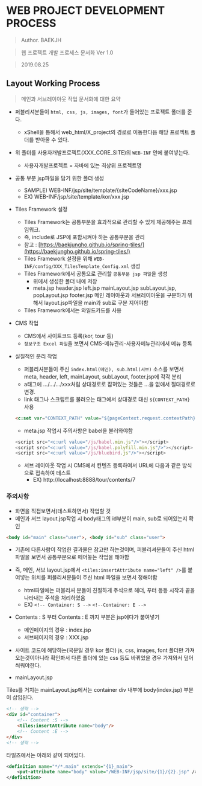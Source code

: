 # WEB PROJECT DEVELOPMENT PROCESS

> Author. BAEKJH

> 웹 프로젝트 개발 프로세스 문서화 Ver 1.0

> 2019.08.25

## Layout Working Process

> 메인과 서브레이아웃 작업 문서화에 대한 요약 

- 퍼블리셔분들이 `html, css, js, images, font`가 들어있는 프로젝트 폴더를 준다.
    - xShell을 통해서 web_html/X_project의 경로로 이동한다음 해당 프로젝트 폴더를 받아올 수 있다.
- 위 폴더를 사용자개발프로젝트(XXX_CORE_SITE)의 `WEB-INF` 안에 붙여넣는다.
    - 사용자개발프로젝트 = 자바에 있는 최상위 프로젝트명
- 공통 부분 jsp파일을 담기 위한 폴더 생성
    - SAMPLE) WEB-INF/jsp/site/template/{siteCodeName}/xxx.jsp
    - EX) WEB-INF/jsp/site/template/kor/xxx.jsp
- Tiles Framework 설정
    - Tiles Framework는 공통부분을 효과적으로 관리할 수 있게 제공해주는 프레임워크. 
    - 즉, include로 JSP에 포함시켜야 하는 공통부분을 관리
    - 참고 : [https://baekjungho.github.io/spring-tiles/](https://baekjungho.github.io/spring-tiles/)
    - Tiles Framework 설정을 위해 `WEB-INF/config/XXX_TilesTemplate_Config.xml` 생성
    - Tiles Framework에서 공통으로 관리할 `공통부분 jsp 파일`을 생성
        - 위에서 생성한 폴더 내에 저장
        - meta.jsp header.jsp left.jsp mainLayout.jsp subLayout.jsp, popLayout.jsp footer.jsp 메인 레이아웃과 서브레이아웃을 구분하기 위해서 layout.jsp파일을 main과 sub로 구분 지어야함
    - Tiles Framework에서는 와일드카드를 사용
- CMS 작업
    - CMS에서 사이트코드 등록(kor, tour 등)
    - `정보구조 Excel 파일`을 보면서 CMS-메뉴관리-사용자메뉴관리에서 메뉴 등록
- 실질적인 분리 작업
    - 퍼블리셔분들이 주신 `index.html(메인), sub.html(서브)` 소스를 보면서 meta, header, left, mainLayout, subLayout, footer.jsp에 각각 분리 
    - a태그에 .../.../.../xxx처럼 상대경로로 잡혀있는 것들은 ...을 없애서 절대경로로 변경.
    - link 태그나 스크립트를 불러오는 태그에서 상대경로 대신 `${CONTEXT_PATH}` 사용
    ```html
    <c:set var="CONTEXT_PATH" value="${pageContext.request.contextPath}" />
    ```
    - meta.jsp 작업시 주의사항은 babel을 불러와야함

    ```javascript
    <script src="<c:url value="/js/babel.min.js"/>"></script>
    <script src="<c:url value="/js/babel.polyfill.min.js"/>"></script>
    <script src="<c:url value="/js/bluebird.js"/>"></script>
    ```
    - 서브 레이아웃 작업 시 CMS에서 컨텐츠 등록하여서 URL에 다음과 같은 방식으로 접속하여 테스트
        - EX) http://localhost:8888/tour/contents/7

### 주의사항

- 화면을 직접보면서(테스트하면서) 작업할 것 
- 메인과 서브 layout.jsp작업 시 body태그의 id부분이 main, sub로 되어있는지 확인
```html 
<body id="main" class="user">, <body id="sub" class="user">
```
- 기존에 다른사람이 작업한 결과물은 참고만 하는것이며, 퍼블리셔분들이 주신 html
파일을 보면서 공통부분으로 떼어놓는 작업을 해야함
- 즉, 메인, 서브 layout.jsp에서 `<tiles:insertAttribute name="left" />`를 붙여넣는 위치를 퍼블리셔분들이 주신
html 파일을 보면서 정해야함 
    - html파일에는 퍼블리셔 분들이 친절하게 주석으로 헤더, 	푸터 등등 시작과 끝을 나타내는 주석을 처리하였음
    - EX) `<!-- Container: S -->` `<!--Container: E -->`
- Contents : S 부터 Contents : E 까지 부분은 jsp에다가 붙여넣기 
    - 메인페이지의 경우 : index.jsp
    - 서브페이지의 경우 : XXX.jsp
- 사이트 코드에 해당하는(국문일 경우 kor 폴더) js, css, images, font 폴더만 가져오는것이아니라 확인봐서 다른 폴더에 있는 css 등도 바뀌었을 경우 가져와서 덮어씌워야한다.

- mainLayout.jsp 

Tiles를 거치는 mainLayout.jsp에서는 container div 내부에 body(index.jsp) 부분이 삽입된다.

```html
<!-- 생략 -->
<div id="container">
    <!-- Content :S -->
    <tiles:insertAttribute name="body"/>
    <!-- Content :E -->
</div>
<!-- 생략 -->
```

타일즈에서는 아래와 같이 되어있다.

```xml
<definition name="*/*.main" extends="{1}_main">
    <put-attribute name="body" value="/WEB-INF/jsp/site/{1}/{2}.jsp" />
</definition>
```